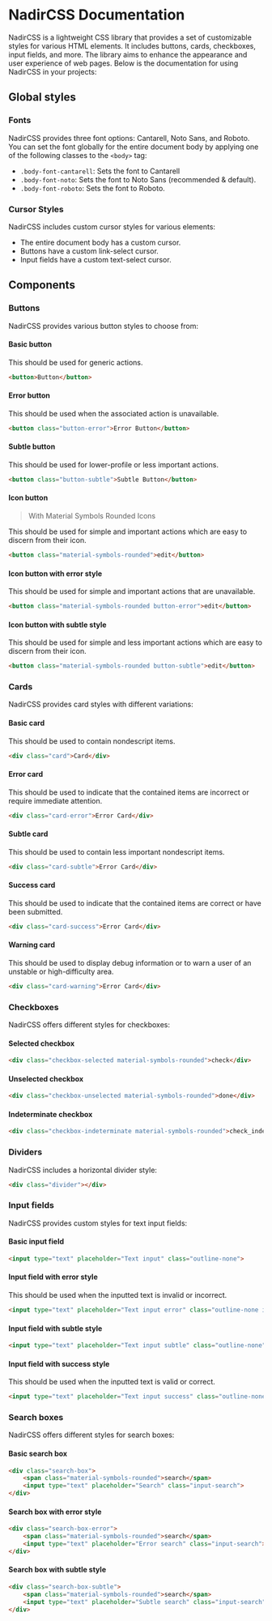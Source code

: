 # NadirCSS Documentation

NadirCSS is a lightweight CSS library that provides a set of customizable styles for various HTML elements. It includes buttons, cards, checkboxes, input fields, and more. The library aims to enhance the appearance and user experience of web pages. Below is the documentation for using NadirCSS in your projects:

## Global styles
### Fonts
NadirCSS provides three font options: Cantarell, Noto Sans, and Roboto. You can set the font globally for the entire document body by applying one of the following classes to the `<body>` tag:
* `.body-font-cantarell`: Sets the font to Cantarell
* `.body-font-noto`: Sets the font to Noto Sans (recommended & default).
* `.body-font-roboto`: Sets the font to Roboto.

### Cursor Styles
NadirCSS includes custom cursor styles for various elements:

* The entire document body has a custom cursor.
* Buttons have a custom link-select cursor.
* Input fields have a custom text-select cursor.

## Components
### Buttons
NadirCSS provides various button styles to choose from:

#### Basic button
This should be used for generic actions.
```html
<button>Button</button>
```

#### Error button
This should be used when the associated action is unavailable.
```html
<button class="button-error">Error Button</button>
```

#### Subtle button
This should be used for lower-profile or less important actions.
```html
<button class="button-subtle">Subtle Button</button>
```

#### Icon button
> With Material Symbols Rounded Icons

This should be used for simple and important actions which are easy to discern from their icon.

```html
<button class="material-symbols-rounded">edit</button>
```

#### Icon button with error style
This should be used for simple and important actions that are unavailable.
```html
<button class="material-symbols-rounded button-error">edit</button>
```

#### Icon button with subtle style
This should be used for simple and less important actions which are easy to discern from their icon.
```html
<button class="material-symbols-rounded button-subtle">edit</button>
```

### Cards
NadirCSS provides card styles with different variations:

#### Basic card
This should be used to contain nondescript items.
```html
<div class="card">Card</div>
```

#### Error card
This should be used to indicate that the contained items are incorrect or require immediate attention.
```html
<div class="card-error">Error Card</div>
```

#### Subtle card
This should be used to contain less important nondescript items.
```html
<div class="card-subtle">Error Card</div>
```

#### Success card
This should be used to indicate that the contained items are correct or have been submitted.
```html
<div class="card-success">Error Card</div>
```

#### Warning card
This should be used to display debug information or to warn a user of an unstable or high-difficulty area.
```html
<div class="card-warning">Error Card</div>
```

### Checkboxes
NadirCSS offers different styles for checkboxes:

#### Selected checkbox
```html
<div class="checkbox-selected material-symbols-rounded">check</div>
```

#### Unselected checkbox
```html
<div class="checkbox-unselected material-symbols-rounded">done</div>
```

#### Indeterminate checkbox
```html
<div class="checkbox-indeterminate material-symbols-rounded">check_indeterminate_small</div>
```

### Dividers
NadirCSS includes a horizontal divider style:
```html
<div class="divider"></div>
```

### Input fields
NadirCSS provides custom styles for text input fields:

#### Basic input field
```html
<input type="text" placeholder="Text input" class="outline-none">
```

#### Input field with error style
This should be used when the inputted text is invalid or incorrect.
```html
<input type="text" placeholder="Text input error" class="outline-none input-error">
```

#### Input field with subtle style
```html
<input type="text" placeholder="Text input subtle" class="outline-none">
```

#### Input field with success style
This should be used when the inputted text is valid or correct.
```html
<input type="text" placeholder="Text input success" class="outline-none input-success">
```

### Search boxes
NadirCSS offers different styles for search boxes:

#### Basic search box
```html
<div class="search-box">
    <span class="material-symbols-rounded">search</span>
    <input type="text" placeholder="Search" class="input-search">
</div>
```

#### Search box with error style
```html
<div class="search-box-error">
    <span class="material-symbols-rounded">search</span>
    <input type="text" placeholder="Error search" class="input-search">
</div>
```

#### Search box with subtle style
```html
<div class="search-box-subtle">
    <span class="material-symbols-rounded">search</span>
    <input type="text" placeholder="Subtle search" class="input-search">
</div>
```
